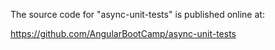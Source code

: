 The source code for "async-unit-tests" is published online at:

https://github.com/AngularBootCamp/async-unit-tests

